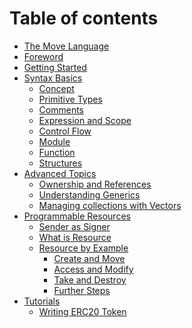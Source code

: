 # Table of contents

- [The Move Language](README.md)
- [Foreword](introduction/foreword.md)
- [Getting Started](introduction/getting-started.md)
- [Syntax Basics](syntax-basics/README.md)
    - [Concept](syntax-basics/concept.md)
    - [Primitive Types](syntax-basics/primitives.md)
    - [Comments](syntax-basics/comments.md)
    - [Expression and Scope](syntax-basics/expression-and-scope.md)
    - [Control Flow](syntax-basics/control-flow.md)
    - [Module](syntax-basics/module.md)
    - [Function](syntax-basics/function.md)
    - [Structures](syntax-basics/struct.md)
- [Advanced Topics](advanced-topics/README.md)
    - [Ownership and References](advanced-topics/ownership-and-references.md)
    - [Understanding Generics](advanced-topics/understanding-generics.md)
    - [Managing collections with Vectors](advanced-topics/managing-collections-with-vectors.md)
- [Programmable Resources](resources/README.md)
    - [Sender as Signer](resources/signer-type.md)
    - [What is Resource](resources/what-is-resource.md)
    - [Resource by Example](resources/resource-by-example.md)
        - [Create and Move](resources/storing-new-resource.md)
        - [Access and Modify](resources/access-resource-with-borrow.md)
        - [Take and Destroy](resources/destroy-resource.md)
        - [Further Steps](resources/furher-steps.md)
- [Tutorials](tutorials/README.md)
    - [Writing ERC20 Token](tutorials/erc20.md)

<!--
        - [Accessing Collection]
    - [Understanding Resource safety](/)
- [Move or Mvir](introduction/move.or.mvir.md)
- [Move IDE](ide/readme.md)
    - [Install & Configure](ide/setting-up.md)
-->


<!--

DON'T FORGET:

- add 'return' to control flow or functions
- add integer expressions and comparison operators

-->
